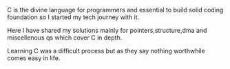 C is the divine language for programmers and essential to build solid coding foundation so I started my tech journey with it.

Here I have shared my solutions mainly for pointers,structure,dma and miscellenous qs which cover C in depth.

Learning C was a difficult process but as they say nothing worthwhile comes easy in life.
